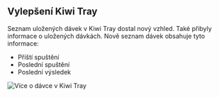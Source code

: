 ﻿---
categories: [kiwi]
layout: kiwi
---

## Vylepšení Kiwi Tray
Seznam uložených dávek v Kiwi Tray dostal nový vzhled. Také přibyly informace o uložených dávkách. Nově seznam dávek obsahuje tyto informace:

<ul><li>Příští spuštění</li>
<li>Poslední spuštění</li>
<li>Poslední výsledek</li></ul>

![Více o dávce v Kiwi Tray]({{site.url}}/data/kiwitraypimpedup2.png "Více o dávce v Kiwi Tray")




